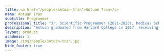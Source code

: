 ```yaml
---
title: <a href="/people/antuan-tran">Antuan Tran</a>
name: Antuan Tran
subtitle: Programmer
professional_title: "Jr. Scientific Programmer (2021-2023), Medical School Student, Mayo Clinic Alix School of Medicine"  # Joined professional titles
description: "Antuan graduated from Harvard College in 2017, receiving a B.A. in computer science and electrical engineering. He then joined the cybersecurity startup PreVeil for 3.5 years, working as a software engineer and backend team lead. Antuan was a junior scientific programmer at the Park lab and begins medical school at Mayo this year!"
layout: product
academic: 1
image: /img/people/antuan-tran.jpg
hide_footer: true
---
```

